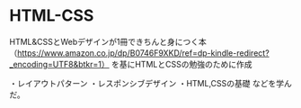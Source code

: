 # HTML-CSS

HTML&CSSとWebデザインが1冊できちんと身につく本（https://www.amazon.co.jp/dp/B0746F9XKD/ref=dp-kindle-redirect?_encoding=UTF8&btkr=1）
を基にHTMLとCSSの勉強のために作成

・レイアウトパターン
・レスポンシブデザイン
・HTML,CSSの基礎
などを学んだ。
